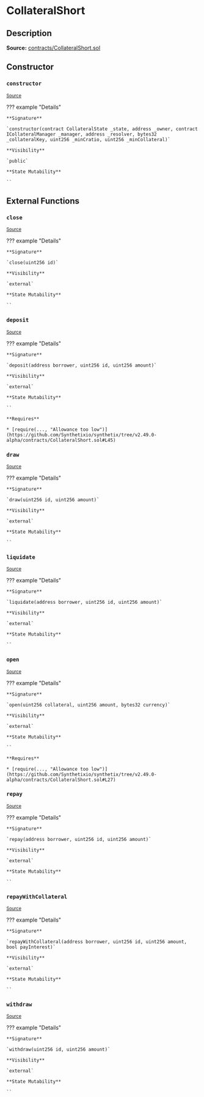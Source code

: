 # CollateralShort

## Description

**Source:** [contracts/CollateralShort.sol](https://github.com/Synthetixio/synthetix/tree/v2.49.0-alpha/contracts/CollateralShort.sol)

## Constructor

### `constructor`

<sub>[Source](https://github.com/Synthetixio/synthetix/tree/v2.49.0-alpha/contracts/CollateralShort.sol#L12)</sub>

??? example "Details"

    **Signature**

    `constructor(contract CollateralState _state, address _owner, contract ICollateralManager _manager, address _resolver, bytes32 _collateralKey, uint256 _minCratio, uint256 _minCollateral)`

    **Visibility**

    `public`

    **State Mutability**

    ``

## External Functions

### `close`

<sub>[Source](https://github.com/Synthetixio/synthetix/tree/v2.49.0-alpha/contracts/CollateralShort.sol#L34)</sub>

??? example "Details"

    **Signature**

    `close(uint256 id)`

    **Visibility**

    `external`

    **State Mutability**

    ``

### `deposit`

<sub>[Source](https://github.com/Synthetixio/synthetix/tree/v2.49.0-alpha/contracts/CollateralShort.sol#L40)</sub>

??? example "Details"

    **Signature**

    `deposit(address borrower, uint256 id, uint256 amount)`

    **Visibility**

    `external`

    **State Mutability**

    ``

    **Requires**

    * [require(..., "Allowance too low")](https://github.com/Synthetixio/synthetix/tree/v2.49.0-alpha/contracts/CollateralShort.sol#L45)

### `draw`

<sub>[Source](https://github.com/Synthetixio/synthetix/tree/v2.49.0-alpha/contracts/CollateralShort.sol#L75)</sub>

??? example "Details"

    **Signature**

    `draw(uint256 id, uint256 amount)`

    **Visibility**

    `external`

    **State Mutability**

    ``

### `liquidate`

<sub>[Source](https://github.com/Synthetixio/synthetix/tree/v2.49.0-alpha/contracts/CollateralShort.sol#L79)</sub>

??? example "Details"

    **Signature**

    `liquidate(address borrower, uint256 id, uint256 amount)`

    **Visibility**

    `external`

    **State Mutability**

    ``

### `open`

<sub>[Source](https://github.com/Synthetixio/synthetix/tree/v2.49.0-alpha/contracts/CollateralShort.sol#L22)</sub>

??? example "Details"

    **Signature**

    `open(uint256 collateral, uint256 amount, bytes32 currency)`

    **Visibility**

    `external`

    **State Mutability**

    ``

    **Requires**

    * [require(..., "Allowance too low")](https://github.com/Synthetixio/synthetix/tree/v2.49.0-alpha/contracts/CollateralShort.sol#L27)

### `repay`

<sub>[Source](https://github.com/Synthetixio/synthetix/tree/v2.49.0-alpha/contracts/CollateralShort.sol#L58)</sub>

??? example "Details"

    **Signature**

    `repay(address borrower, uint256 id, uint256 amount)`

    **Visibility**

    `external`

    **State Mutability**

    ``

### `repayWithCollateral`

<sub>[Source](https://github.com/Synthetixio/synthetix/tree/v2.49.0-alpha/contracts/CollateralShort.sol#L66)</sub>

??? example "Details"

    **Signature**

    `repayWithCollateral(address borrower, uint256 id, uint256 amount, bool payInterest)`

    **Visibility**

    `external`

    **State Mutability**

    ``

### `withdraw`

<sub>[Source](https://github.com/Synthetixio/synthetix/tree/v2.49.0-alpha/contracts/CollateralShort.sol#L52)</sub>

??? example "Details"

    **Signature**

    `withdraw(uint256 id, uint256 amount)`

    **Visibility**

    `external`

    **State Mutability**

    ``
